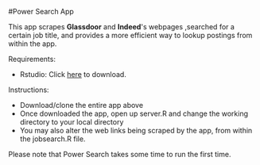 #Power Search App

This app scrapes **Glassdoor** and **Indeed**'s webpages ,searched for a certain job title, and provides a more efficient way to lookup postings from within the app.

Requirements: 
* Rstudio: Click [here](http://www.rstudio.com/products/rstudio/download/) to download.

Instructions:
* Download/clone the entire app above 
* Once downloaded the app, open up server.R and change the working directory to your local directory
* You may also alter the web links being scraped by the app, from within the jobsearch.R file.

Please note that Power Search takes some time to run the first time.

